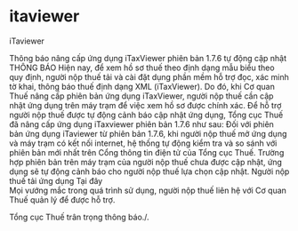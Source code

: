 # itaviewer
iTaviewer

Thông báo nâng cấp ứng dụng iTaxViewer phiên bản 1.7.6 tự động cập nhật
THÔNG BÁO
Hiện nay, để xem hồ sơ thuế theo định dạng mẫu biểu theo quy định, người nộp thuế tải và cài đặt dụng phần mềm hỗ trợ đọc, xác minh tờ khai, thông báo thuế định dạng XML (iTaxViewer). Do đó, khi Cơ quan Thuế nâng cấp phiên bản ứng dụng iTaxViewer, người nộp thuế cần cập nhật ứng dụng trên máy trạm để việc xem hồ sơ được chính xác. Để hỗ trợ người nộp thuế được tự động cảnh báo cập nhật ứng dụng, Tổng cục Thuế đã nâng cấp ứng dụng iTaxviewer phiên bản 1.7.6 như sau: 
Đối với phiên bản ứng dụng iTaviewer từ phiên bản 1.7.6, khi người nộp thuế mở ứng dụng và máy trạm có kết nối internet, hệ thống tự động kiểm tra và so sánh với phiên bản mới nhất trên Cổng thông tin điện tử của Tổng cục Thuế. Trường hợp phiên bản trên máy trạm của người nộp thuế chưa được cập nhật, ứng dụng sẽ tự động cảnh báo cho người nộp thuế lựa chọn cập nhật. 
Người nộp thuế tải ứng dụng Tại đây  
Mọi vướng mắc trong quá trình sử dụng, người nộp thuế liên hệ với Cơ quan Thuế quản lý để được hỗ trợ.  

Tổng cục Thuế trân trọng thông báo./.
